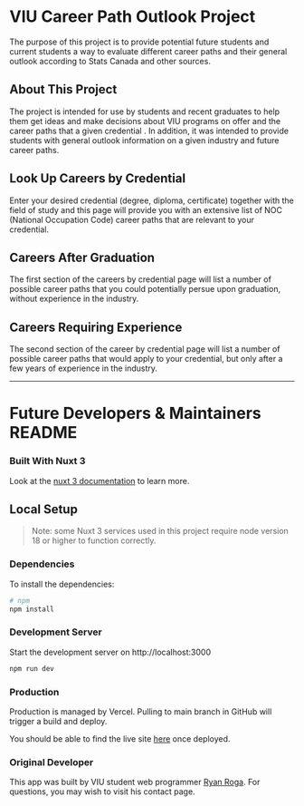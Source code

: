 # VIU Career Path Outlook Project

The purpose of this project is to provide potential future students and current students a way to evaluate different career paths and their general outlook according to Stats Canada and other sources.

## About This Project

The project is intended for use by students and recent graduates to help them get ideas and make decisions about VIU programs on offer and the career paths that a given credential . In addition, it was intended to provide students with general outlook information on a given industry and future career paths.

## Look Up Careers by Credential

Enter your desired credential (degree, diploma, certificate) together with the field of study and this page will provide you with an extensive list of NOC (National Occupation Code) career paths that are relevant to your credential.

## Careers After Graduation

The first section of the careers by credential page will list a number of possible career paths that you could potentially persue upon graduation, without experience in the industry.

## Careers Requiring Experience

The second section of the career by credential page will list a number of possible career paths that would apply to your credential, but only after a few years of experience in the industry.

---

# Future Developers &amp; Maintainers README

### Built With Nuxt 3

Look at the [nuxt 3 documentation](https://v3.nuxtjs.org) to learn more.

## Local Setup

> Note: some Nuxt 3 services used in this project require node version 18 or higher to function correctly.

### Dependencies

To install the dependencies:

```bash
# npm
npm install
```

### Development Server

Start the development server on http://localhost:3000

```bash
npm run dev
```

### Production

Production is managed by Vercel. Pulling to main branch in GitHub will trigger a build and deploy.

You should be able to find the live site [here](https://graduate-jobs-ntqf2q0vw-rogadev.vercel.app/) once deployed.

### Original Developer

This app was built by VIU student web programmer [Ryan Roga](https://www.roga.dev). For questions, you may wish to visit his contact page.
